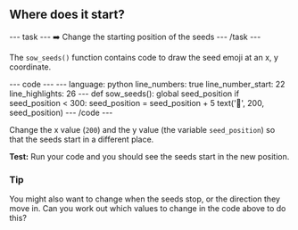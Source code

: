 <h2 class="c-project-heading--task">Where does it start?</h2>

--- task ---
➡️ Change the starting position of the seeds
--- /task --- 

The `sow_seeds()` function contains code to draw the seed emoji at an x, y coordinate.

<div class="c-project-code">
--- code ---
---
language: python
line_numbers: true
line_number_start: 22
line_highlights: 26
---
def sow_seeds():
    global seed_position
    if seed_position < 300:
        seed_position = seed_position + 5
        text('🫘', 200, seed_position)
--- /code ---
</div>

Change the x value (`200`) and the y value (the variable `seed_position`) so that the seeds start in a different place. 

**Test:** Run your code and you should see the seeds start in the new position.

<div class="c-project-callout c-project-callout--tip">

### Tip

You might also want to change when the seeds stop, or the direction they move in. Can you work out which values to change in the code above to do this?

</div>